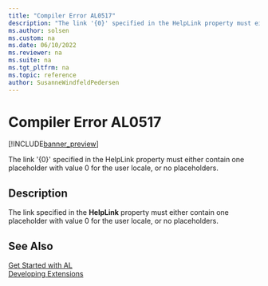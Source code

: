 ```yaml
---
title: "Compiler Error AL0517"
description: "The link '{0}' specified in the HelpLink property must either contain one placeholder with value 0 for the user locale, or no placeholders."
ms.author: solsen
ms.custom: na
ms.date: 06/10/2022
ms.reviewer: na
ms.suite: na
ms.tgt_pltfrm: na
ms.topic: reference
author: SusanneWindfeldPedersen
---
```

[//]: # (START>DO_NOT_EDIT)
[//]: # (IMPORTANT:Do not edit any of the content between here and the END>DO_NOT_EDIT.)
[//]: # (Any modifications should be made in the .xml files in the ModernDev repo.)
# Compiler Error AL0517

[!INCLUDE[banner_preview](../includes/banner_preview.md)]

The link '{0}' specified in the HelpLink property must either contain one placeholder with value 0 for the user locale, or no placeholders.

## Description
The link specified in the **HelpLink** property must either contain one placeholder with value 0 for the user locale, or no placeholders.  

[//]: # (IMPORTANT: END>DO_NOT_EDIT)
## See Also  
[Get Started with AL](../devenv-get-started.md)  
[Developing Extensions](../devenv-dev-overview.md)  